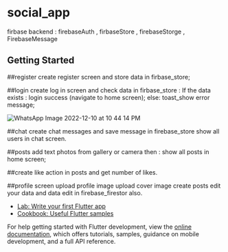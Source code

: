 # social_app


firbase backend : firebaseAuth , firbaseStore , firebaseStorge , FirebaseMessage

## Getting Started

##register
create register screen and store data in firbase_store;

##login
create log in screen and check data in firbase_store :
If the data exists :
login success (navigate to home screen);
else: 
toast_show error message;

![WhatsApp Image 2022-12-10 at 10 44 14 PM](https://user-images.githubusercontent.com/88463009/206874750-234c04ae-19a2-4458-a46e-139e3859d227.jpeg)


##chat
create chat messages and save message in firebase_store 
show all users in chat screen.

##posts
add text
photos from gallery or camera
then : show all posts in home screen;

##create like action in posts and get number of likes.

##profile screen
upload profile image 
upload cover image
create posts
edit your data 
and data edit in firebase_firestor also.


- [Lab: Write your first Flutter app](https://docs.flutter.dev/get-started/codelab)
- [Cookbook: Useful Flutter samples](https://docs.flutter.dev/cookbook)

For help getting started with Flutter development, view the
[online documentation](https://docs.flutter.dev/), which offers tutorials,
samples, guidance on mobile development, and a full API reference.
